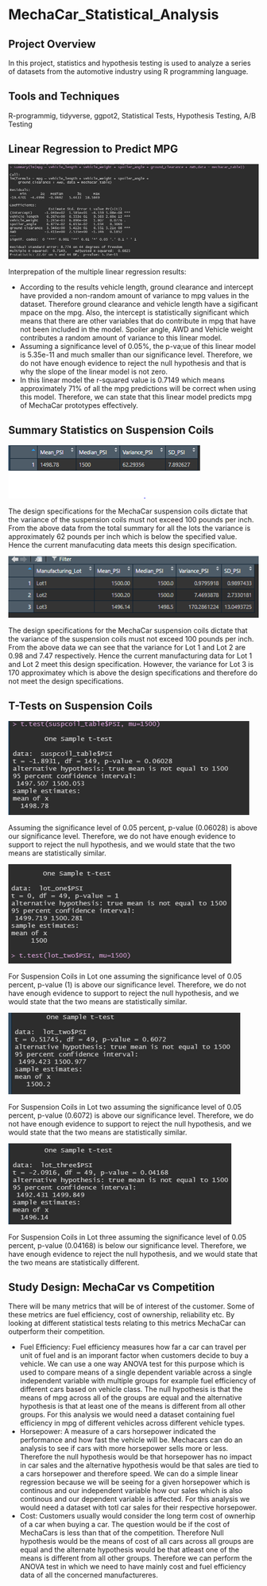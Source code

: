 # MechaCar_Statistical_Analysis

## Project Overview
In this project, statistics and hypothesis testing is used to analyze a series of datasets from the automotive industry using R programming language. 

## Tools and Techniques 
R-programmig, tidyverse, ggpot2, Statistical Tests, Hypothesis Testing, A/B Testing 

## Linear Regression to Predict MPG

![](Resources/car1.PNG)

Interprepation of the multiple linear regression results: 
- According to the results vehicle length, ground clearance and intercept have provided a non-random amount of variance to mpg values in the dataset. Therefore ground clearance and vehicle length have a sigificant mpace on the mpg. Also, the intercept is statistically significant which means that there are other variables that do contribute in mpg that have not been included in the model. Spoiler angle, AWD and Vehicle weight contributes a random amount of variance to this linear model. 
- Assuming a significance level of 0.05%, the p-va;ue of this linear model is 5.35e-11 and much smaller than our significance level. Therefore, we do not have enough evidence to reject the null hypothesis and that is why the slope of the linear model is not zero. 
- In this linear model the r-squared value is 0.7149 which means approximately 71% of all the mpg predictions will be correct when using this model. Therefore, we can state that this linear model predicts mpg of MechaCar prototypes effectively.  

## Summary Statistics on Suspension Coils 

![](Resources/car2.PNG)

The design specifications for the MechaCar suspension coils dictate that the variance of the suspension coils must not exceed 100 pounds per inch. From the above data from the total summary for all the lots the variance is approximately 62 pounds per inch which is below the specified value. Hence the current manufacuting data meets this design specification. 


![](Resources/car3.PNG)

The design specifications for the MechaCar suspension coils dictate that the variance of the suspension coils must not exceed 100 pounds per inch. From the above data we can see that the variance for Lot 1 and Lot 2 are 0.98 and 7.47 respectively. Hence the current manufacturing data for Lot 1 and Lot 2 meet this design specification. However, the variance for Lot 3 is 170 approximatey which is above the design specifications and therefore do not meet the design specifications. 

## T-Tests on Suspension Coils 

![](Resources/car4.PNG)

Assuming the significance level of 0.05 percent, p-value (0.06028) is above our significance level. Therefore, we do not have enough evidence to support to reject the null hypothesis, and we would state that the two means are statistically similar. 

![](Resources/car6.PNG)

For Suspension Coils in Lot one assuming the significance level of 0.05 percent, p-value (1) is above our significance level. Therefore, we do not have enough evidence to support to reject the null hypothesis, and we would state that the two means are statistically similar. 

![](Resources/car7.PNG)

For Suspension Coils in Lot two assuming the significance level of 0.05 percent, p-value (0.6072) is above our significance level. Therefore, we do not have enough evidence to support to reject the null hypothesis, and we would state that the two means are statistically similar. 

![](Resources/car8.PNG)

For Suspension Coils in Lot three assuming the significance level of 0.05 percent, p-value (0.04168) is below our significance level. Therefore, we have enough evidence to reject the null hypothesis, and we would state that the two means are statistically different. 


## Study Design: MechaCar vs Competition 

There will be many metrics that will be of interest of the customer. Some of these metrics are fuel efficiency, cost of ownership, reliability etc. By looking at different statistical tests relating to this metrics MechaCar can outperform their competition. 

- Fuel Efficiency: Fuel efficiency measures how far a car can travel per unit of fuel and is an imporant factor when customers decide to buy a vehicle. We can use a one way ANOVA test for this purpose which is used to compare means of a single dependent variable across a single independent variable with multiple groups for example fuel efficiency of different cars based on vehicle class. The null hypothesis is that the means of mpg across all of the groups are equal and the alternative hypothesis is that at least one of the means is different from all other groups. For this analysis we would need a dataset containing fuel efficiency in mpg of different vehicles across different vehicle types. 
- Horsepower: A measure of a cars horsepower indicated the performance and how fast the vehicle will be. Mechacars can do an analysis to see if cars with more horsepower sells more or less. Therefore the null hypothesis would be that horsepower has no impact in car sales and the alternative hypothesis would be that sales are tied to a cars horsepower and therefore speed. We can do a simple linear regression because we will be seeing for a given horsepower which is continous and our independent variable how our sales which is also continous and our dependent variable is affected. For this analysis we would need a dataset with totl car sales for their respective horsepower. 
- Cost: Customers usually would consider the long term cost of ownerhip of a car when buying a car. The question would be if the cost of MechaCars is less than that of the competition. Therefore Null hypothesis would be the means of cost of all cars across all groups are equal and the alternate hypothesis would be that atleast one of the means is different from all other groups. Therefore we can perform the ANOVA test in which we need to have mainly cost and fuel efficiency data of all the concerned manufactureres. 

